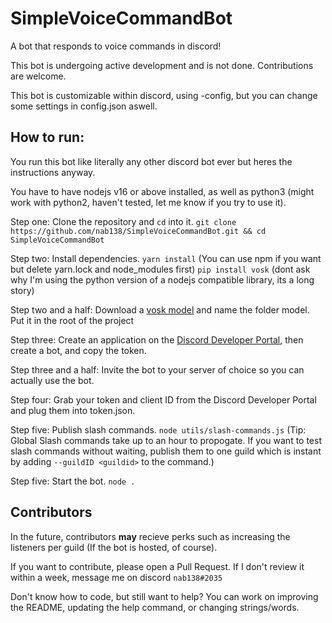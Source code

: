 # SimpleVoiceCommandBot
A bot that responds to voice commands in discord!

This bot is undergoing active development and is not done. Contributions are welcome.

This bot is customizable within discord, using -config, but you can change some settings in config.json aswell.

## How to run:
You run this bot like literally any other discord bot ever but heres the instructions anyway.

You have to have nodejs v16 or above installed, as well as python3 (might work with python2, haven't tested, let me know if you try to use it).

Step one: Clone the repository and `cd` into it. `git clone https://github.com/nab138/SimpleVoiceCommandBot.git && cd SimpleVoiceCommandBot`

Step two: Install dependencies. `yarn install` (You can use npm if you want but delete yarn.lock and node_modules first) `pip install vosk` (dont ask why I'm using the python version of a nodejs compatible library, its a long story)

Step two and a half: Download a [vosk model](https://alphacephei.com/vosk/models) and name the folder model. Put it in the root of the project

Step three: Create an application on the [Discord Developer Portal](https://discord.com/developers/applications/), then create a bot, and copy the token.

Step three and a half: Invite the bot to your server of choice so you can actually use the bot.

Step four: Grab your token and client ID from the Discord Developer Portal and plug them into token.json.

Step five: Publish slash commands. `node utils/slash-commands.js` (Tip: Global Slash commands take up to an hour to propogate. If you want to test slash commands without waiting, publish them to one guild which is instant by adding `--guildID <guildid>` to the command.)

Step five: Start the bot. `node .`

## Contributors

In the future, contributors **may** recieve perks such as increasing the listeners per guild (If the bot is hosted, of course).

If you want to contribute, please open a Pull Request. If I don't review it within a week, message me on discord `nab138#2035`

Don't know how to code, but still want to help? You can work on improving the README, updating the help command, or changing strings/words.
